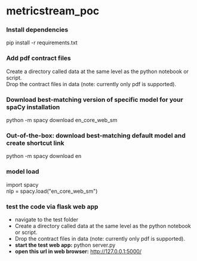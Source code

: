 # metricstream_poc
### Install dependencies
pip install -r requirements.txt

### Add pdf contract files
Create a directory called data at the same level as the python notebook or script. <br>
Drop the contract files in data (note: currently only pdf is supported).

### Download best-matching version of specific model for your spaCy installation
python -m spacy download en_core_web_sm

### Out-of-the-box: download best-matching default model and create shortcut link
python -m spacy download en


###  model load
import spacy<br>
nlp = spacy.load("en_core_web_sm")

### test the code via flask web app
- navigate to the test folder <br>
- Create a directory called data at the same level as the python notebook or script.<br>
- Drop the contract files in data (note: currently only pdf is supported).
- <b>start the test web app:</b>  python server.py <br>
- <b>open this url in web browser:</b>  http://127.0.0.1:5000/ <br>


 
